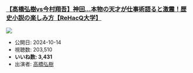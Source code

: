### [【高橋弘樹vs今村翔吾】神回…本物の天才が仕事術語ると激震！歴史小説の楽しみ方【ReHacQ大学】](https://www.youtube.com/watch?v=Vu9zgRxl31s)
[![](https://img.youtube.com/vi/Vu9zgRxl31s/hqdefault.jpg)](https://www.youtube.com/watch?v=Vu9zgRxl31s)
-   公開日: 2024-10-14
-   視聴数: 203,510
-   **いいね数: 3,431**
-   出演者: [高橋弘樹](/rehacq_fan/people/高橋弘樹 "wikilink")
